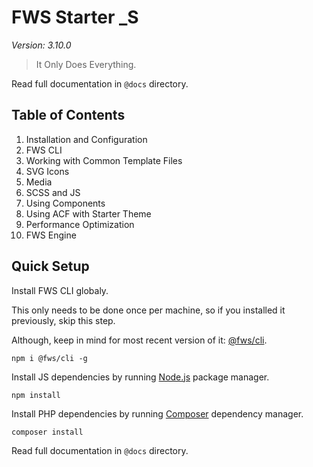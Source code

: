 # FWS Starter _S
*Version: 3.10.0*

> It Only Does Everything.

Read full documentation in `@docs` directory.

## Table of Contents

1. Installation and Configuration
2. FWS CLI
3. Working with Common Template Files
4. SVG Icons
5. Media
6. SCSS and JS
7. Using Components
8. Using ACF with Starter Theme
9. Performance Optimization
10. FWS Engine

## Quick Setup

Install FWS CLI globaly.

This only needs to be done once per machine, so if you installed it previously, skip this step.

Although, keep in mind for most recent version of it: [@fws/cli](https://www.npmjs.com/package/@fws/cli).

    npm i @fws/cli -g

Install JS dependencies by running [Node.js](https://nodejs.org/en/) package manager.

    npm install

Install PHP dependencies by running [Composer](https://getcomposer.org/doc/00-intro.md) dependency manager.

    composer install

Read full documentation in `@docs` directory.
